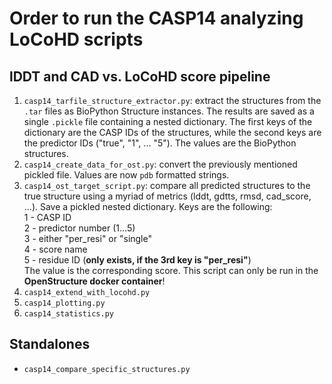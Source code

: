 # Order to run the CASP14 analyzing LoCoHD scripts

## lDDT and CAD vs. LoCoHD score pipeline

1. `casp14_tarfile_structure_extractor.py`: extract the structures
 from the `.tar` files as BioPython Structure instances. The results
 are saved as a single `.pickle` file containing a nested dictionary.
 The first keys of the dictionary are the CASP IDs of the structures,
 while the second keys are the predictor IDs ("true", "1", ... "5").
 The values are the BioPython structures.
2. `casp14_create_data_for_ost.py`: convert the previously mentioned
 pickled file. Values are now `pdb` formatted strings.
3. `casp14_ost_target_script.py`: compare all predicted structures to
 the true structure using a myriad of metrics (lddt, gdtts, rmsd, 
 cad_score, ...). Save a pickled nested dictionary. Keys are the 
 following: </br>
 1 - CASP ID </br>
 2 - predictor number (1...5) </br>
 3 - either "per_resi" or "single" </br>
 4 - score name </br>
 5 - residue ID (__only exists, if the 3rd key is "per_resi"__) </br>
 The value is the corresponding score.
 This script can only be run in the __OpenStructure docker 
 container__!
4. `casp14_extend_with_locohd.py`
5. `casp14_plotting.py`
6. `casp14_statistics.py`

## Standalones

- `casp14_compare_specific_structures.py`